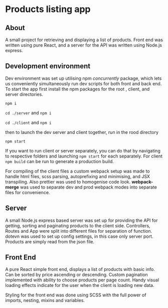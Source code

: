 # Products listing app

## About

A small project for retrieving and displaying a list of products. Front end was written using pure React, and a server for the API was written using Node.js express.

## Development environment

Dev environment was set up utilising npm _concurrently_ package, which lets us conveniently simultaneously run dev scripts for both front and back end. To start the app first install the npm packages for the root , client, and server directories.

`npm i`

`cd ./server` and `npm i`

`cd ./client` and `npm i`

then to launch the dev server and client together, run in the rood directory

`npm start`

If you want to run client or server separately, you can do that by navigating to respective folders and launching `npm start` for each separately. For client `npm build` can be run to generate a production build.

For compiling of the client files a custom webpack setup was made to handle html files, scss parsing, autoprefixing and minimising, and JSX transpiling. Also prettier was used to homogenise code look. **webpack-merge** was used to separate dev and prod webpack modes into separate files for convenience.

## Server

A small Node.js express based server was set up for providing the API for getting, sorting and paginating products to the client side. Controllers, Routes and App were split into different files for separation of function. dotevn was used to set up config settings, in this case only server port. Products are simply read from the json file.

## Front End

A pure React simple front end, displays a list of products with basic info. Can be sorted by price ascending or descending. Custom pagination implemented with ability to choose products per page count. Handy visual loading effects indicate for the user when the client is loading new data.

Styling for the front end was done using SCSS with the full power of imports, nesting, mixins and variables.
